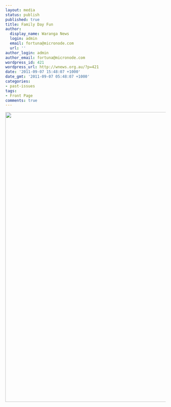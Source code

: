 ```yaml
---
layout: media
status: publish
published: true
title: Family Day Fun
author:
  display_name: Waranga News
  login: admin
  email: fortuna@micronode.com
  url: ''
author_login: admin
author_email: fortuna@micronode.com
wordpress_id: 421
wordpress_url: http://wnews.org.au/?p=421
date: '2011-09-07 15:48:07 +1000'
date_gmt: '2011-09-07 05:48:07 +1000'
categories:
- past-issues
tags:
- Front Page
comments: true
---
```


<a href="{{ site.url }}/images/2011/09/frontpage-20110908.pdf"><img class="alignnone size-full wp-image-419" title="Front Page - 8 September 2011" src="{{ site.url }}/images/2011/09/frontpage-20110908.png" alt="" width="624" height="907" /></a>
